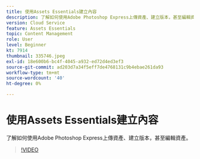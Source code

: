 ```yaml
---
title: 使用Assets Essentials建立內容
description: 了解如何使用Adobe Photoshop Express上傳資產、建立版本，甚至編輯資產。
version: Cloud Service
feature: Assets Essentials
topic: Content Management
role: User
level: Beginner
kt: 7914
thumbnail: 335746.jpeg
exl-id: 18e600b6-bc4f-4045-a932-ed72d4ed3ef3
source-git-commit: ad203d7a34f5eff7de4768131c9b4ebae261da93
workflow-type: tm+mt
source-wordcount: '40'
ht-degree: 0%

---
```


# 使用Assets Essentials建立內容

了解如何使用Adobe Photoshop Express上傳資產、建立版本，甚至編輯資產。

>[!VIDEO](https://video.tv.adobe.com/v/335746/?quality=9&learn=on)
